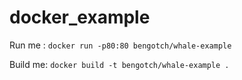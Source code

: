 # docker_example

Run me : `docker run -p80:80 bengotch/whale-example`

Build me: `docker build -t bengotch/whale-example .`
